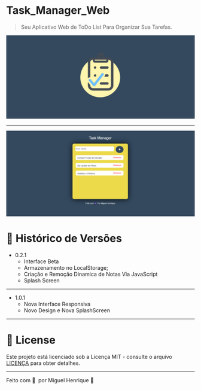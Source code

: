

# Task_Manager_Web
> Seu Aplicativo Web de ToDo List Para Organizar Sua Tarefas.


![SplashScreen](Assets/Mockup/SplashScreenMockup.png)
***
![interface](Assets/Mockup/interface.png)




# :paperclip: Histórico de Versões

* 0.2.1
    * Interface Beta
    * Armazenamento no LocalStorage;
    * Criação e Remoção Dinamica de Notas Via JavaScript
    * Splash Screen

***

* 1.0.1 
    * Nova Interface Responsiva
    * Novo Design e Nova SplashScreen

***
# 📝 License

Este projeto está licenciado sob a Licença MIT - consulte o arquivo [LICENÇA](LICENSE) para obter detalhes.

***

Feito com 💜 &nbsp;por Miguel Henrique 👋
